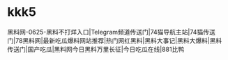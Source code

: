 # kkk5
黑料网-0625-黑料不打烊入口|Telegram频道传送门|74猫导航主站|74猫传送门|78黑料网|最新吃瓜爆料网站推荐|热门网红黑料|黑料大事记|黑料大爆料|黑料传送门|国产吃瓜|黑料网今日黑料万里长征|今日吃瓜在线|881比鸭
